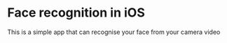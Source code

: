 # Face recognition in iOS
This is a simple app that can recognise your face from your camera video


